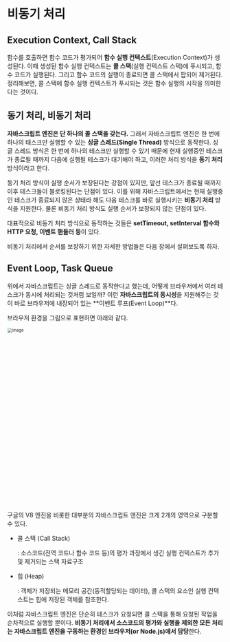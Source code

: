 # 비동기 처리

## Execution Context, Call Stack

함수를 호출하면 함수 코드가 평가되어 **함수 실행 컨텍스트**(Execution Context)가 생성된다. 이때 생성된 함수 실행 컨텍스트는 **콜 스택**(실행 컨텍스트 스택)에 푸시되고, 함수 코드가 실행된다. 그리고 함수 코드의 실행이 종료되면 콜 스택에서 팝되어 제거된다. 정리해보면, 콜 스택에 함수 실행 컨텍스트가 푸시되는 것은 함수 실행의 시작을 의미한다는 것이다.



## 동기 처리, 비동기 처리

**자바스크립트 엔진은 단 하나의 콜 스택을 갖는다.** 그래서 자바스크립트 엔진은 한 번에 하나의 태스크만 실행할 수 있는 **싱글 스레드(Single Thread)** 방식으로 동작한다. 싱글 스레드 방식은 한 번에 하나의 테스크만 실행할 수 있기 때문에 현재 실행중인 테스크가 종료될 때까지 다음에 실행될 테스크가 대기해야 하고, 이러한 처리 방식을 **동기 처리** 방식이라고 한다. 

동기 처리 방식이 실행 순서가 보장된다는 강점이 있지만, 앞선 테스크가 종료될 때까지 이후 테스크들이 블로킹된다는 단점이 있다. 이를 위해 자바스크립트에서는 현재 실행중인 테스크가 종료되지 않은 상태라 해도 다음 테스크를 바로 실행시키는 **비동기 처리** 방식을 지원한다. 물론 비동기 처리 방식도 실행 순서가 보장되지 않는 단점이 있다.

대표적으로 비동기 처리 방식으로 동작하는 것들은 **setTimeout, setInterval 함수와 HTTP 요청, 이벤트 핸들러 등**이 있다.

비동기 처리에서 순서를 보장하기 위한 자세한 방법들은 다음 장에서 살펴보도록 하자.



## Event Loop, Task Queue

위에서 자바스크립트는 싱글 스레드로 동작한다고 했는데, 어떻게 브라우저에서 여러 테스크가 동시에 처리되는 것처럼 보일까? 이런 **자바스크립트의 동시성**을 지원해주는 것이 바로 브라우저에 내장되어 있는 **이벤트 루프(Event Loop)**다.

브라우저 환경을 그림으로 표현하면 아래와 같다.

<img width="613" alt="image" src="https://user-images.githubusercontent.com/70627979/165538982-fd32c1ca-4f11-4fa2-9a10-ced4e65b5a87.png" style="zoom:67%;" >

구글의 V8 엔진을 비롯한 대부분의 자바스크립트 엔진은 크게 2개의 영역으로 구분할 수 있다.

- 콜 스택 (Call Stack)

  : 소스코드(전역 코드나 함수 코드 등)의 평가 과정에서 생긴 실행 컨텍스트가 추가 및 제거되는 스택 자료구조

- 힙 (Heap)

  : 객체가 저장되는 메모리 공간(동적할당되는 데이터), 콜 스택의 요소인 실행 컨텍스트는 힙에 저장된 객체를 참조한다.

이처럼 자바스크립트 엔진은 단순히 테스크가 요청되면 콜 스택을 통해 요청된 작업을 순차적으로 실행할 뿐이다. **비동기 처리에서 소스코드의 평가와 실행을 제외한 모든 처리는 자바스크립트 엔진을 구동하는 환경인 브라우저(or Node.js)에서 담당**한다.